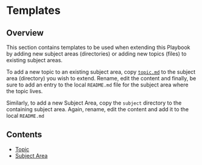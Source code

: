 # Templates

## Overview

This section contains templates to be used when extending this Playbook by adding new subject areas (directories) or adding new topics (files) to existing subject areas.

To add a new topic to an existing subject area, copy [`topic.md`](./topic.md) to the subject area (directory) you wish to extend. Rename, edit the content and finally, be sure to add an entry to the local `README.md` file for the subject area where the topic lives.

Similarly, to add a new Subject Area, copy the `subject` directory to the containing subject area. Again, rename, edit the content and add it to the local `README.md`

## Contents

- [Topic](./topic.md)
- [Subject Area](./subject/README.md)
